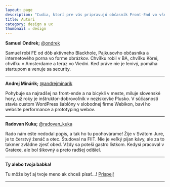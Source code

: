```yaml
---
layout: page
description: "Ľudia, ktorí pre vás pripravujú občasník Front-End vo všetkej svojej kráse"
title: Autori
category: design a ux
thumbnail : design
---
```



**Samuel Ondrek;**
[@ondrek](https://twitter.com/ondrek)

Samuel robí FE od dôb aktívneho Blackhole, Pajkusovho občasníka a internetového porna vo forme obrázkov. Chvíľku robil
v BA, chvíľku Kórei, chvíľku v Amsterdame a teraz vo Viedni. Keď práve nie je lenivý, pomáha startupom a venuje sa security.


---

**Andrej Minárik;**
[@andrejminarik](https://twitter.com/andrejminarik)

Pohybuje sa najradšej na front-ende a na bicykli v meste, miluje slovenské hory, už roky je inštruktor-dobrovoľník
v neziskovke Plusko. V súčasnosti stavia custom WordPress šablóny v slobodnej firme Webikon, baví ho website performance
a prototyping webov.


---

**Radovan Kuka;**
[@radovan_kuka](https://twitter.com/radovan_kuka)

Rado nám ešte nedodal popis, a tak ho tu poohovárame! Žije v Svätom Jure, je to čerstvý ženáč a otec. Študoval na
FIIT. Nie je veľký pijan kávy, ale za to takmer zvládne zjesť obed. Vždy sa poteší gastro lístkom. Kedysi pracoval v
Gratexe, ale bol šikovný a preto radšej odišiel.

---

**Ty alebo tvoja babka!**

Tu môže byť aj tvoje meno ak chceš písať…! [Prispej!](/p/prispej)

---